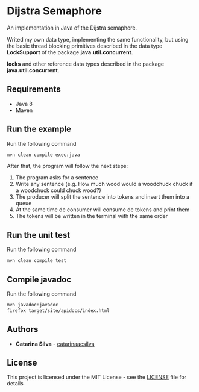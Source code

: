 # Dijstra Semaphore

An implementation in Java of the Dijstra semaphore.

Writed my own data type, implementing the same functionality, but using the basic thread blocking primitives described in the data type **LockSupport** of the package **java.util.concurrent**.

**locks** and other reference data types described in the package **java.util.concurrent**.

## Requirements

- Java 8
- Maven

## Run the example

Run the following command

```bash
mvn clean compile exec:java
```

After that, the program will follow the next steps:

1. The program asks for a sentence
2. Write any sentence (e.g. How much wood would a woodchuck chuck if a woodchuck could chuck wood?)
3. The producer will split the sentence into tokens and insert them into a queue
4. At the same time de consumer will consume de tokens and print them
5. The tokens will be written in the terminal with the same order

## Run the unit test

Run the following command

```bash
mvn clean compile test
```

## Compile javadoc

Run the following command

```bash
mvn javadoc:javadoc
firefox target/site/apidocs/index.html
```

## Authors

- **Catarina Silva** - [catarinaacsilva](https://github.com/catarinaacsilva)

## License

This project is licensed under the MIT License - see the [LICENSE](LICENSE) file for details

